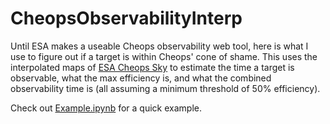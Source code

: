 # CheopsObservabilityInterp

Until ESA makes a useable Cheops observability web tool, here is what I use to figure out if a target is within Cheops' cone of shame.
This uses the interpolated maps of [ESA Cheops Sky](https://www.cosmos.esa.int/web/cheops/the-cheops-sky) to estimate the time a target is observable, what the max efficiency is, and what the combined observability time is (all assuming a minimum threshold of 50% efficiency).

Check out [Example.ipynb](Example.ipynb) for a quick example.
